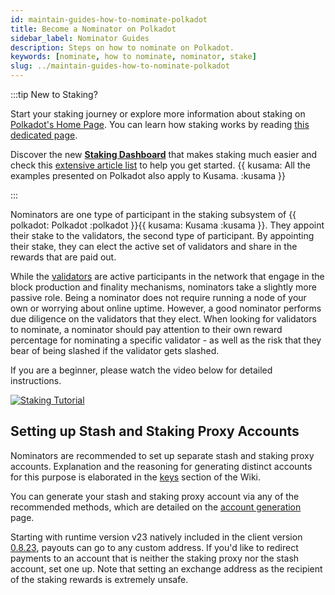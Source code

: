 ```yaml
---
id: maintain-guides-how-to-nominate-polkadot
title: Become a Nominator on Polkadot
sidebar_label: Nominator Guides
description: Steps on how to nominate on Polkadot.
keywords: [nominate, how to nominate, nominator, stake]
slug: ../maintain-guides-how-to-nominate-polkadot
---
```


:::tip New to Staking?

Start your staking journey or explore more information about staking on
[Polkadot's Home Page](https://polkadot.network/staking/). You can learn how staking works by
reading [this dedicated page](../learn/learn-staking.md).

Discover the new [**Staking Dashboard**](https://staking.polkadot.network/#/overview) that makes
staking much easier and check this
[extensive article list](https://support.polkadot.network/support/solutions/articles/65000182104) to
help you get started.
{{ kusama: All the examples presented on Polkadot also apply to Kusama. :kusama }}

:::

Nominators are one type of participant in the staking subsystem of
{{ polkadot: Polkadot :polkadot }}{{ kusama: Kusama :kusama }}. They appoint their stake to the
validators, the second type of participant. By appointing their stake, they can elect the active set
of validators and share in the rewards that are paid out.

While the [validators](maintain-guides-how-to-validate-polkadot.md) are active participants in the
network that engage in the block production and finality mechanisms, nominators take a slightly more
passive role. Being a nominator does not require running a node of your own or worrying about online
uptime. However, a good nominator performs due diligence on the validators that they elect. When
looking for validators to nominate, a nominator should pay attention to their own reward percentage
for nominating a specific validator - as well as the risk that they bear of being slashed if the
validator gets slashed.

If you are a beginner, please watch the video below for detailed instructions.

[![Staking Tutorial](https://img.youtube.com/vi/F59N3YKYCRs/0.jpg)](https://www.youtube.com/watch?v=F59N3YKYCRs)

## Setting up Stash and Staking Proxy Accounts

Nominators are recommended to set up separate stash and staking proxy accounts. Explanation and the
reasoning for generating distinct accounts for this purpose is elaborated in the
[keys](../learn/learn-cryptography.md#keys) section of the Wiki.

You can generate your stash and staking proxy account via any of the recommended methods, which are
detailed on the [account generation](../learn/learn-accounts.md#account-generation) page.

Starting with runtime version v23 natively included in the client version
[0.8.23](https://github.com/paritytech/polkadot/releases/tag/v0.8.23), payouts can go to any custom
address. If you'd like to redirect payments to an account that is neither the staking proxy nor the
stash account, set one up. Note that setting an exchange address as the recipient of the staking
rewards is extremely unsafe.
